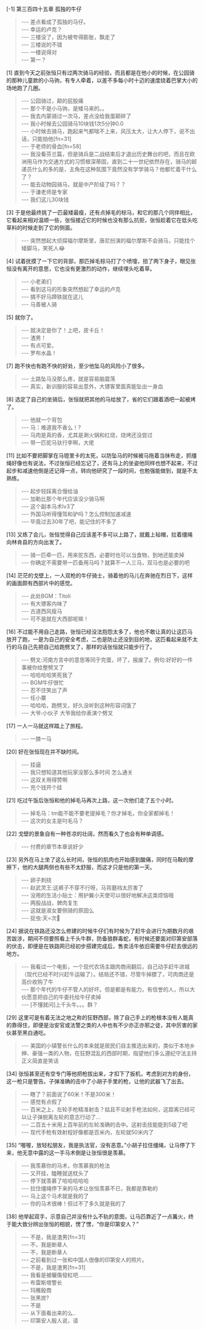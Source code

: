 
[-1] 第三百四十五章 孤独的牛仔
>--- 差点看成了孤独的马仔。<br>
>--- 幸运的卢克？<br>
>--- 三楼没了，因为被夸得膨胀，飘走了<br>
>--- 三楼说的不错<br>
>--- 一楼说得对<br>
>--- 第一？<br>

[1] 直到今天之前张恒只有过两次骑马的经验，而且都是在他小的时候，在公园骑的那种儿童款的小马驹，有专人牵着，以差不多每小时十迈的速度绕着巴掌大小的场地跑了几圈。
>--- 公园骑过，颠的屁股痛<br>
>--- 那个不是小马驹，是矮马来的。。<br>
>--- 我去内蒙骑过一次马，差点没给我蛋颠碎了<br>
>--- 我小时候去公园骑马10块钱1次5分钟0.0<br>
>--- 小时候去骑马，跑起来气都喘不上来，风压太大，让大人停下，说不出话，只能拍他[fn=31]<br>
>--- 于老师的骨血[fn=58]<br>
>--- 我没看芬兰篇，但是骑兵是二战结束后才退出历史舞台的吧，而且在欧洲用马作为交通方式的习惯根深蒂固，直到二十一世纪依然存在，骑马的邮递员什么的多的是，主角在这种氛围下竟然没有学学骑马？他都忙着干什么了？<br>
>--- 能去动物园骑马，就是中产阶级了吗？？<br>
>--- 于谦老师是专家<br>
>--- 我们这儿30块钱<br>

[3] 于是他最终挑了一匹最矮最瘦，还有点掉毛的棕马，和它的那几个同伴相比，它看起来相对温顺一些，张恒接近它的时候也没有那么抗拒，张恒趁着它在低头吃草料的时候走到了它的侧面。
>--- 突然想起大侦探福尔摩斯里，唐尼扮演的福尔摩斯不会骑马，只能找个矮脚马，笑死人😂<br>

[4] 试着抚摸了一下它的背部，那匹掉毛棕马打了个喷嚏，扭了两下身子，眼见张恒没有离开的意思，它也没有更激烈的动作，继续埋头吃着草。
>--- 小老弟们<br>
>--- 看到这马的形象突然想起了幸运的卢克<br>
>--- 搞不好马蹄铁就在这儿<br>
>--- 马善被人骑<br>

[5] 就你了。
>--- 就决定是你了！上吧，皮卡丘！<br>
>--- 渣男！<br>
>--- 有点可爱。<br>
>--- 罗布水晶！<br>

[7] 跑不快也有跑不快的好处，至少他坠马的风险小了很多。
>--- 土路坠马没那么疼，就是容易脑震荡<br>
>--- 真实，新训服的容易出意外，大镖客里面真能坠出一身血<br>

[8] 选定了自己的坐骑后，张恒就把其他的马给放了，省的它们跟着酒吧一起被烤了。
>--- 他就一个背包<br>
>--- 马：难道我不香么！?<br>
>--- 马肉是真的香，尤其是涮火锅和红烧，烧烤还没尝过<br>
>--- 带一匹驼马驮行李啊，大佬<br>

[11] 比如不要把脚掌在马镫里卡的太死，以防坠马的时候被马拖着当抹布走，抓缰绳好像也有说法，不过张恒已经忘记了，还有马上的坐姿他同样也想不起来，不过起步和减速他倒是还记得一点，转向他研究了一段时间，也勉强能做到，就是不太熟练。
>--- 起步轻踩离合慢给油<br>
>--- 加勒比那个年代应该没少骑马啊<br>
>--- 这个副本马术lv3了<br>
>--- 外国马听得懂驾和驴吗？怎么控制加速减速<br>
>--- 毕竟过去30年了吧，能记住的不多了<br>

[13] 又练了会儿，张恒觉得自己应该差不多可以上路了，就戴上毡帽，拉着缰绳向林肯县的方向出发了。
>--- 骑一匹牵一匹，用来驼东西，必要时也可以当食物，到地还能卖掉<br>
>--- 你确定不需要带一匹备用马吗？就算不一人三马，双马也是必要的吧<br>

[14] 茫茫的戈壁上，一人双枪的牛仔骑士，骑着他的马儿在奔驰在烈日下，这样的画面颇有西部片中的感觉。
>--- 此处BGM：Titoli<br>
>--- 有大镖客内味了<br>
>--- 古道西风瘦马<br>
>--- 可不是就在大西部呢嘛！<br>

[16] 不过能不用自己走路，张恒已经没法抱怨太多了，他也不敢让真的让这匹马放开了跑，一是为自己的安全考虑，二也是防止还没到目的地，这匹看起来就不太行的马自己先把自己给跑劈叉了，那样的话张恒就只能步行了。
>--- 劈叉:河南方言中的意思等同于完蛋，坏了，报废了。例句:好好的一件事被你给整劈叉了<br>
>--- 哈哈哈哈笑死我了<br>
>--- BGM牛仔很忙<br>
>--- 忍不住笑出了声<br>
>--- 任小粟<br>
>--- 哈哈哈，跑劈叉，好久没听到这种形容词饿了<br>
>--- 大爷:小伙子  大爷我给你表演个劈叉<br>

[17] 一人一马就这样踏上了旅程。
>--- 一猹一马<br>

[20] 好在张恒现在并不缺时间。
>--- 挂逼<br>
>--- 我只想知道其他玩家没那么多时间 怎么通关<br>
>--- 这双关用得赞啊<br>
>--- 充个钱开个挂<br>

[21] 吃过午饭后张恒和他的掉毛马再次上路，这一次他们走了五个小时。
>--- 掉毛马：tm能不能不要老提掉毛？你才掉毛，你全家都掉毛！<br>
>--- 这次的女主是叼毛马？<br>

[22] 戈壁的景象自有一种苍凉的壮阔，然而看久了也会有种单调感。
>--- 付费的章节本章说好少<br>

[23] 另外在马上坐了这么长时间，张恒的肌肉也开始感到酸痛，同时在马鞍的摩擦下，他的大腿两侧也有些不太舒服，而这才只是他的第一天。
>--- 卵子刺挠<br>
>--- 赵武灵王:这裤子不穿不行呀，马背磨裆太厉害了<br>
>--- 没用的生活小贴士：用护翼小天使可以很好地解决这类烦恼哦<br>
>--- 两股战战，髀肉复生<br>
>--- 这就是淑女要侧骑的原因么<br>
>--- 捉虫:天=次🐶<br>

[24] 据说在铁路还没怎么修建的时候牛仔们有时候为了赶牛会进行为期数月的艰苦跋涉，期间不但要照看上千头牛群，防备狼群毒蛇，有时候还要面对印第安部落的伏击，即便是在铁路网已经初步搭建完成后，售卖活牛依旧需要牛仔赶去很远的地方。
>--- 我看过一个电影，一个现代农场主跟肉商闹翻后，自己动手赶牛进城（现代已经不时兴赶牛运输了）。结局还不错，尽管牛掉膘了，可肉商还是高价收购了牛<br>
>--- 那个年代的牛仔不管人的好坏。但是都是有能力，有信誉的人，所以大伙愿意把自己的牛委托给牛仔卖掉<br>
>--- [不懂就问]上千头牛。。。群？<br>

[29] 这里可是有着无法之地之称的狂野西部，除了自己手上的枪根本没有人能真的靠得住，即便是治安官或法警之类的人中也有不少亦正亦邪之徒，其中厉害的家伙甚至黑白通吃。
>--- 美国的小镇警长什么的本来就是居民们自主推选出来的，类似于本地乡绅、豪强一类的人物，在狂野混乱的西部时期，指望他们多么遵纪守法主持正义简直是笑话<br>

[34] 张恒甚至还有空专门等他把枪拔出来，才扣下了扳机，考虑到对方的身份，这一枪只是警告。子弹准确的击中了小胡子手里的枪，让他的武器飞了出去。
>--- 瞎了？前面说了60米！不是300米！<br>
>--- 感觉有点假了<br>
>--- 百米之上，左轮手枪精准射击？姑且不论射手枪法如何，这距离已经可以让子弹脱离左轮的意志行动了…<br>
>--- 二百五十米用上百年前的左轮准确的击中。这射击技能能到5级了吧<br>
>--- 现代手枪有效射程好像都是百米内，左轮就50米内了<br>

[35] “喔喔，放轻松朋友，我是执法官，没有恶意。”小胡子拉住缰绳，让马停了下来，他无意中露的这一手马术倒是让张恒很是羡慕。
>--- 我羡慕你的马术，你羡慕我的枪法<br>
>--- 又开挂，瞌睡就送枕头了<br>
>--- 停下就羡慕了哈哈哈哈哈<br>
>--- 拉住缰绳停下来的马术让张恒羡慕不已，我都是靠勒的<br>
>--- 马上这个马术就是我的了<br>
>--- 你的马术很棒！但过不了多久就是我的了<br>

[38] 他举起双手，示意自己并没有什么不轨的意图，让马匹靠近了一点篝火，终于能大致分辨出张恒的相貌，愣了愣，“你是印第安人？”
>--- 不是，我是渣男[fn=31]<br>
>--- 不，我是断章人<br>
>--- 不，我是断章人<br>
>--- 之前看到过一张和中国人很像的印第安人的照片。<br>
>--- 不是，我是渣男[fn=31]<br>
>--- 我看是被曬傷發紅吧………<br>
>--- 布雷斯塔警长<br>
>--- 玛雅殷商<br>
>--- 张黑炭?<br>
>--- 不是<br>
>--- 从下面看出来的么..<br>
>--- 印第安人殷人说，请<br>
